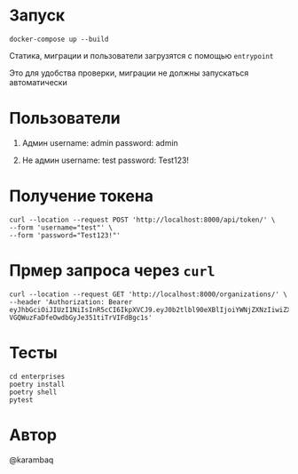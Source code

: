 
# Запуск

`docker-compose up --build`

Статика, миграции и пользователи загрузятся с помощью `entrypoint`

Это для удобства проверки, миграции не должны запускаться автоматически

# Пользователи

1) Админ
   username: admin
   password: admin

2) Не админ
   username: test
   password: Test123!

# Получение токена

 ```
curl --location --request POST 'http://localhost:8000/api/token/' \
--form 'username="test"' \
--form 'password="Test123!"'
```

# Прмер запроса через `curl`

```
curl --location --request GET 'http://localhost:8000/organizations/' \
--header 'Authorization: Bearer eyJhbGciOiJIUzI1NiIsInR5cCI6IkpXVCJ9.eyJ0b2tlbl90eXBlIjoiYWNjZXNzIiwiZXhwIjoxNjY2MjY2NjQwLCJpYXQiOjE2NjYyNjYzNDAsImp0aSI6IjA1NzU2MGNlYTVjYzQwZDk5Mzc4NDZjOWVjZjExYzRiIiwidXNlcl9pZCI6MX0.uHcdc8l-VGQWuzFaDfeOwdbGyJe351tiTrVIFdBgc1s'
```

# Тесты

```
cd enterprises
poetry install 
poetry shell
pytest
```

# Автор

@karambaq
